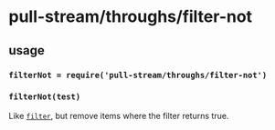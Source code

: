 # pull-stream/throughs/filter-not

## usage

### `filterNot = require('pull-stream/throughs/filter-not')`

### `filterNot(test)`

Like [`filter`](./filter.md), but remove items where the filter returns true.
